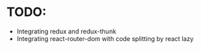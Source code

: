 # TODO:
- Integrating redux and redux-thunk
- Integrating react-router-dom with code splitting by react lazy